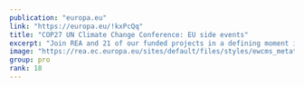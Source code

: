 ```yaml
---
publication: "europa.eu"
link: "https://europa.eu/!kxPcQq"
title: "COP27 UN Climate Change Conference: EU side events"
excerpt: "Join REA and 21 of our funded projects in a defining moment in the fight against climate change."
image: "https://rea.ec.europa.eu/sites/default/files/styles/ewcms_metatag_image/public/2022-10/cop27_social_media.jpg?itok=MU0dTpUp"
group: pro
rank: 18
---
```

